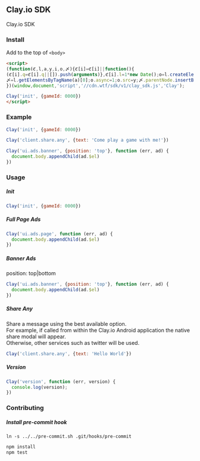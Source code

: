 ## Clay.io SDK

Clay.io SDK

### Install

Add to the top of `<body>`

```html
<script>
(function(ℭ,l,a,y,i,o,〆){ℭ[i]=ℭ[i]||function(){
(ℭ[i].q=ℭ[i].q||[]).push(arguments)},ℭ[i].l=1*new Date();o=l.createElement(a),
〆=l.getElementsByTagName(a)[0];o.async=1;o.src=y;〆.parentNode.insertBefore(o,〆)
})(window,document,'script','//cdn.wtf/sdk/v1/clay_sdk.js','Clay');

Clay('init', {gameId: 0000})
</script>
```

### Example

```js
Clay('init', {gameId: 0000})

Clay('client.share.any', {text: 'Come play a game with me!'})

Clay('ui.ads.banner', {position: 'top'}, function (err, ad) {
  document.body.appendChild(ad.$el)
})
```

### Usage

##### Init

```js
Clay('init', {gameId: 0000})
```

##### Full Page Ads

```js
Clay('ui.ads.page', function (err, ad) {
  document.body.appendChild(ad.$el)
})
```

##### Banner Ads

position: top|bottom

```js
Clay('ui.ads.banner', {position: 'top'}, function (err, ad) {
  document.body.appendChild(ad.$el)
})
```

##### Share Any

Share a message using the best available option.  
For example, if called from within the Clay.io Android application the native
share modal will appear.  
Otherwise, other services such as twitter will be used.

```js
Clay('client.share.any', {text: 'Hello World'})
```

##### Version

```js
Clay('version', function (err, version) {
  console.log(version);
})
```

### Contributing

##### Install pre-commit hook

`ln -s ../../pre-commit.sh .git/hooks/pre-commit`

```bash
npm install
npm test
```
